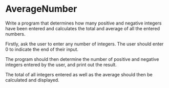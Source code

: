 # AverageNumber

Write a program that determines how many positive and negative
integers have been entered and calculates the total and average of all the
entered numbers.

Firstly, ask the user to enter any number of integers. The user should enter
0 to indicate the end of their input.

The program should then determine the number of positive and negative
integers entered by the user, and print out the result.

The total of all integers entered as well as the average should then be
calculated and displayed.
